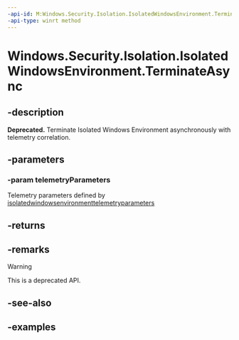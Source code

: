 ```yaml
---
-api-id: M:Windows.Security.Isolation.IsolatedWindowsEnvironment.TerminateAsync(Windows.Security.Isolation.IsolatedWindowsEnvironmentTelemetryParameters)
-api-type: winrt method
---
```


<!-- Method syntax.
public IAsyncAction IsolatedWindowsEnvironment.TerminateAsync(IsolatedWindowsEnvironmentTelemetryParameters telemetryParameters)
-->

# Windows.Security.Isolation.IsolatedWindowsEnvironment.TerminateAsync

## -description

**Deprecated.** Terminate Isolated Windows Environment asynchronously with telemetry correlation.

## -parameters

### -param telemetryParameters

Telemetry parameters defined by [isolatedwindowsenvironmenttelemetryparameters](isolatedwindowsenvironmenttelemetryparameters.md)

## -returns

## -remarks

> [!WARNING]
> This is a deprecated API.

## -see-also

## -examples
